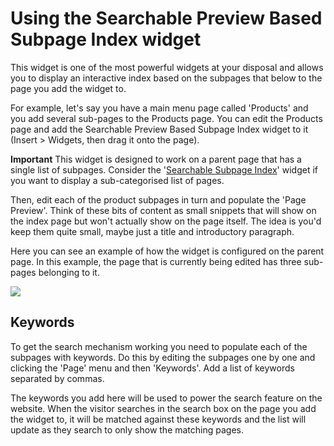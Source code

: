# Using the Searchable Preview Based Subpage Index widget

This widget is one of the most powerful widgets at your disposal and allows you to display an interactive index based on the subpages that below to the page you add the widget to. 

For example, let's say you have a main menu page called 'Products' and you add several sub-pages to the Products page. You can edit the Products page and add the Searchable Preview Based Subpage Index widget to it (Insert > Widgets, then drag it onto the page). 

**Important**
This widget is designed to work on a parent page that has a single list of subpages. Consider the '[Searchable Subpage Index](#using-the-searchable-sub-page-index-widget)' widget if you want to display a sub-categorised list of pages.

Then, edit each of the product subpages in turn and populate the 'Page Preview'. Think of these bits of content as small snippets that will show on the index page but won't actually show on the page itself. The idea is you'd keep them quite small, maybe just a title and introductory paragraph. 

Here you can see an example of how the widget is configured on the parent page. In this example, the page that is currently being edited has three sub-pages belonging to it.

<img src="help.php?img=searchable-index.gif" />


## Keywords

To get the search mechanism working you need to populate each of the subpages with keywords. Do this by editing the subpages one by one and clicking the 'Page' menu and then 'Keywords'. Add a list of keywords separated by commas. 


The keywords you add here will be used to power the search feature on the website. When the visitor searches in the search box on the page you add the widget to, it will be matched against these keywords and the list will update as they search to only show the matching pages.

